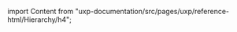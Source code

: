 
import Content from "uxp-documentation/src/pages/uxp/reference-html/Hierarchy/h4";

<Content query="product=xd"/>
